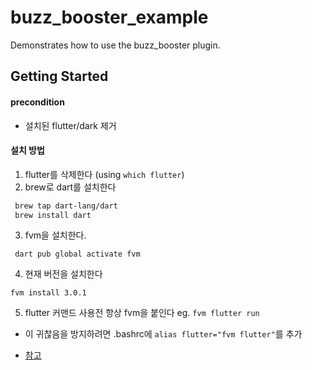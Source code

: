 # buzz_booster_example

Demonstrates how to use the buzz_booster plugin.

## Getting Started

#### precondition
- 설치된 flutter/dark 제거

#### 설치 방법
1. flutter를 삭제한다 (using `which flutter`)
2. brew로 dart를 설치한다
```bash
 brew tap dart-lang/dart
 brew install dart
```
3. fvm을 설치한다.
```
 dart pub global activate fvm
```
4. 현재 버전을 설치한다
```
fvm install 3.0.1
```
5. flutter 커맨드 사용전 항상 fvm을 붙인다
eg. `fvm flutter run`
- 이 귀찮음을 방지하려면 .bashrc에 `alias flutter="fvm flutter"`를 추가

- [참고](https://velog.io/@knh4300/fvm)